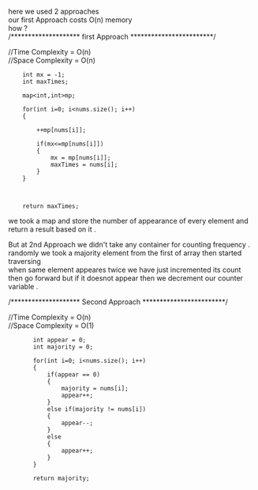 here we used 2 approaches <br>
our first Approach costs O(n) memory <br>
how ?
<br>
/******************** first Approach ************************/
   
//Time Complexity = O(n) <br>
//Space Complexity = O(n) <br>
           
        int mx = -1;
        int maxTimes;
        
        map<int,int>mp;
        
        for(int i=0; i<nums.size(); i++)
        {
            
            ++mp[nums[i]];
            
            if(mx<=mp[nums[i]])
            {
                mx = mp[nums[i]];
                maxTimes = nums[i];
            }
        }
        
        
        
        return maxTimes;
        
        
we took a map and store the number of appearance of every element and return a result based on it .
<br>


But at 2nd Approach we didn't take any container for counting frequency . randomly we took a majority element from the first of array then started traversing <br>
when same element appeares twice we have just incremented its count then go forward but if it doesnot appear then we decrement our counter variable . <br>


/******************** Second Approach ************************/

//Time Complexity = O(n) <br>
//Space Complexity = O(1) <br>
        
        
           int appear = 0;
           int majority = 0;
        
           for(int i=0; i<nums.size(); i++)
           {
               if(appear == 0)
               {
                   majority = nums[i];
                   appear++;
               }
               else if(majority != nums[i])
               {
                   appear--;
               }
               else
               {
                   appear++;
               }
           }
            
           return majority;
       
        
        
        


